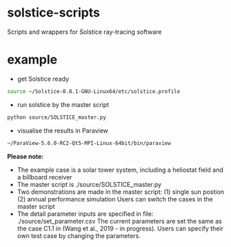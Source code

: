# solstice-scripts
Scripts and wrappers for Solstice ray-tracing software

# example

* get Solstice ready
```bash
source ~/Solstice-0.8.1-GNU-Linux64/etc/solstice.profile
```
* run solstice by the master script
```bash
python source/SOLSTICE_master.py 
```
* visualise the results in Paraview
```bash
~/ParaView-5.6.0-RC2-Qt5-MPI-Linux-64bit/bin/paraview 
```

**Please note:**
* The example case is a solar tower system, including a heliostat field and a billboard receiver
* The master script is ./source/SOLSTICE_master.py
* Two demonstrations are made in the master script: 
    (1) single sun postion
    (2) annual performance simulation
  Users can switch the cases in the master script
* The detail parameter inputs are specified in file:
    ./source/set_parameter.csv
  The current parameters are set the same as the case C1.1 in (Wang et al., 2019 - in progress).
  Users can specify their own test case by changing the parameters.



